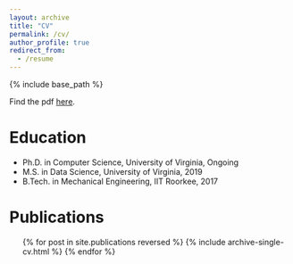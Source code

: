 ```yaml
---
layout: archive
title: "CV"
permalink: /cv/
author_profile: true
redirect_from:
  - /resume
---
```


{% include base_path %}

Find the pdf [here](/files/CV_6.0.pdf).

Education
======
* Ph.D. in Computer Science, University of Virginia, Ongoing 
* M.S. in Data Science, University of Virginia, 2019
* B.Tech. in Mechanical Engineering, IIT Roorkee, 2017

Publications
======
  <ul>{% for post in site.publications reversed %}
    {% include archive-single-cv.html %}
  {% endfor %}</ul>
  
<!-- Talks
======
  <ul>{% for post in site.talks %}
    {% include archive-single-talk-cv.html %}
  {% endfor %}</ul>
  
Teaching
======
  <ul>{% for post in site.teaching %}
    {% include archive-single-cv.html %}
  {% endfor %}</ul>
  
Service and leadership
======
* Currently signed in to 43 different slack teams
 -->